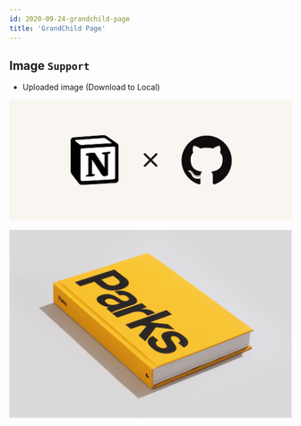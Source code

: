 ```yaml
---
id: 2020-09-24-grandchild-page
title: 'GrandChild Page'
---
```


## Image `Support`

- Uploaded image (Download to Local)

![2020-09-24-grandchild-page-image-0](images/2020-09-24-grandchild-page-image-0.png)

![2020-09-24-grandchild-page-image-1](images/2020-09-24-grandchild-page-image-1.png)
